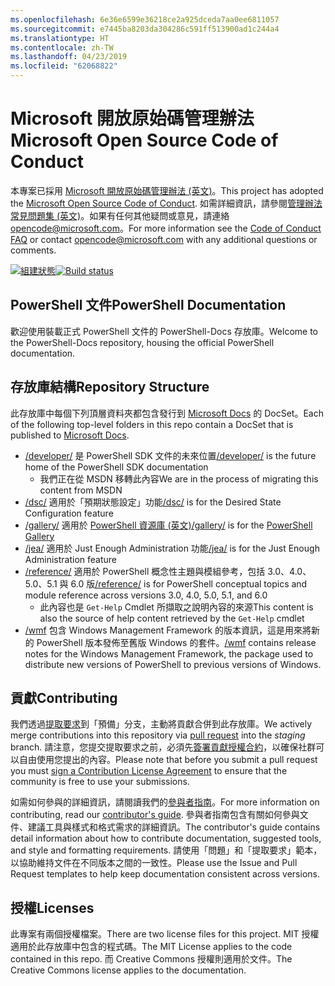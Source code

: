 ```yaml
---
ms.openlocfilehash: 6e36e6599e36218ce2a925dceda7aa0ee6811057
ms.sourcegitcommit: e7445ba8203da304286c591ff513900ad1c244a4
ms.translationtype: HT
ms.contentlocale: zh-TW
ms.lasthandoff: 04/23/2019
ms.locfileid: "62068822"
---
```

# <a name="microsoft-open-source-code-of-conduct"></a><span data-ttu-id="8348a-101">Microsoft 開放原始碼管理辦法</span><span class="sxs-lookup"><span data-stu-id="8348a-101">Microsoft Open Source Code of Conduct</span></span>

<span data-ttu-id="8348a-102">本專案已採用 [Microsoft 開放原始碼管理辦法 (英文)](https://opensource.microsoft.com/codeofconduct/)。</span><span class="sxs-lookup"><span data-stu-id="8348a-102">This project has adopted the [Microsoft Open Source Code of Conduct](https://opensource.microsoft.com/codeofconduct/).</span></span>
<span data-ttu-id="8348a-103">如需詳細資訊，請參閱[管理辦法常見問題集 (英文)](https://opensource.microsoft.com/codeofconduct/faq/)。如果有任何其他疑問或意見，請連絡 [opencode@microsoft.com](mailto:opencode@microsoft.com)。</span><span class="sxs-lookup"><span data-stu-id="8348a-103">For more information see the [Code of Conduct FAQ](https://opensource.microsoft.com/codeofconduct/faq/) or contact [opencode@microsoft.com](mailto:opencode@microsoft.com) with any additional questions or comments.</span></span>

<span data-ttu-id="8348a-104">[![組建狀態](https://ci.appveyor.com/api/projects/status/onshefxnc4g4pv87/branch/staging?svg=true)](https://ci.appveyor.com/project/PowerShell/powershell-docs/branch/staging)</span><span class="sxs-lookup"><span data-stu-id="8348a-104">[![Build status](https://ci.appveyor.com/api/projects/status/onshefxnc4g4pv87/branch/staging?svg=true)](https://ci.appveyor.com/project/PowerShell/powershell-docs/branch/staging)</span></span>

## <a name="powershell-documentation"></a><span data-ttu-id="8348a-105">PowerShell 文件</span><span class="sxs-lookup"><span data-stu-id="8348a-105">PowerShell Documentation</span></span>

<span data-ttu-id="8348a-106">歡迎使用裝載正式 PowerShell 文件的 PowerShell-Docs 存放庫。</span><span class="sxs-lookup"><span data-stu-id="8348a-106">Welcome to the PowerShell-Docs repository, housing the official PowerShell documentation.</span></span>

## <a name="repository-structure"></a><span data-ttu-id="8348a-107">存放庫結構</span><span class="sxs-lookup"><span data-stu-id="8348a-107">Repository Structure</span></span>

<span data-ttu-id="8348a-108">此存放庫中每個下列頂層資料夾都包含發行到 [Microsoft Docs](https://docs.microsoft.com/powershell) 的 DocSet。</span><span class="sxs-lookup"><span data-stu-id="8348a-108">Each of the following top-level folders in this repo contain a DocSet that is published to [Microsoft Docs](https://docs.microsoft.com/powershell).</span></span>

- <span data-ttu-id="8348a-109">[/developer/](https://docs.microsoft.com/powershell/developer/) 是 PowerShell SDK 文件的未來位置</span><span class="sxs-lookup"><span data-stu-id="8348a-109">[/developer/](https://docs.microsoft.com/powershell/developer/) is the future home of the PowerShell SDK documentation</span></span>
  - <span data-ttu-id="8348a-110">我們正在從 MSDN 移轉此內容</span><span class="sxs-lookup"><span data-stu-id="8348a-110">We are in the process of migrating this content from MSDN</span></span>
- <span data-ttu-id="8348a-111">[/dsc/](https://docs.microsoft.com/powershell/dsc/) 適用於「預期狀態設定」功能</span><span class="sxs-lookup"><span data-stu-id="8348a-111">[/dsc/](https://docs.microsoft.com/powershell/dsc/) is for the Desired State Configuration feature</span></span>
- <span data-ttu-id="8348a-112">[/gallery/](https://docs.microsoft.com/powershell/gallery) 適用於 [PowerShell 資源庫 (英文)](https://www.powershellgallery.com/)</span><span class="sxs-lookup"><span data-stu-id="8348a-112">[/gallery/](https://docs.microsoft.com/powershell/gallery) is for the [PowerShell Gallery](https://www.powershellgallery.com/)</span></span>
- <span data-ttu-id="8348a-113">[/jea/](https://docs.microsoft.com/powershell/jea/) 適用於 Just Enough Administration 功能</span><span class="sxs-lookup"><span data-stu-id="8348a-113">[/jea/](https://docs.microsoft.com/powershell/jea/) is for the Just Enough Administration feature</span></span>
- <span data-ttu-id="8348a-114">[/reference/](https://docs.microsoft.com/powershell/scripting/) 適用於 PowerShell 概念性主題與模組參考，包括 3.0、4.0、5.0、5.1 與 6.0 版</span><span class="sxs-lookup"><span data-stu-id="8348a-114">[/reference/](https://docs.microsoft.com/powershell/scripting/) is for PowerShell conceptual topics and module reference across versions 3.0, 4.0, 5.0, 5.1, and 6.0</span></span>
  - <span data-ttu-id="8348a-115">此內容也是 `Get-Help` Cmdlet 所擷取之說明內容的來源</span><span class="sxs-lookup"><span data-stu-id="8348a-115">This content is also the source of help content retrieved by the `Get-Help` cmdlet</span></span>
- <span data-ttu-id="8348a-116">[/wmf](https://docs.microsoft.com/powershell/wmf/readme) 包含 Windows Management Framework 的版本資訊，這是用來將新的 PowerShell 版本發佈至舊版 Windows 的套件。</span><span class="sxs-lookup"><span data-stu-id="8348a-116">[/wmf](https://docs.microsoft.com/powershell/wmf/readme) contains release notes for the Windows Management Framework, the package used to distribute new versions of PowerShell to previous versions of Windows.</span></span>

## <a name="contributing"></a><span data-ttu-id="8348a-117">貢獻</span><span class="sxs-lookup"><span data-stu-id="8348a-117">Contributing</span></span>

<span data-ttu-id="8348a-118">我們透過[提取要求](https://help.github.com/articles/using-pull-requests/)到「預備」分支，主動將貢獻合併到此存放庫。</span><span class="sxs-lookup"><span data-stu-id="8348a-118">We actively merge contributions into this repository via [pull request](https://help.github.com/articles/using-pull-requests/) into the *staging* branch.</span></span>
<span data-ttu-id="8348a-119">請注意，您提交提取要求之前，必須先[簽署貢獻授權合約](https://cla.microsoft.com/)，以確保社群可以自由使用您提出的內容。</span><span class="sxs-lookup"><span data-stu-id="8348a-119">Please note that before you submit a pull request you must [sign a Contribution License Agreement](https://cla.microsoft.com/) to ensure that the community is free to use your submissions.</span></span>

<span data-ttu-id="8348a-120">如需如何參與的詳細資訊，請閱讀我們的[參與者指南](CONTRIBUTING.md)。</span><span class="sxs-lookup"><span data-stu-id="8348a-120">For more information on contributing, read our [contributor's guide](CONTRIBUTING.md).</span></span>
<span data-ttu-id="8348a-121">參與者指南包含有關如何參與文件、建議工具與樣式和格式需求的詳細資訊。</span><span class="sxs-lookup"><span data-stu-id="8348a-121">The contributor's guide contains detail information about how to contribute documentation, suggested tools, and style and formatting requirements.</span></span>
<span data-ttu-id="8348a-122">請使用「問題」和「提取要求」範本，以協助維持文件在不同版本之間的一致性。</span><span class="sxs-lookup"><span data-stu-id="8348a-122">Please use the Issue and Pull Request templates to help keep documentation consistent across versions.</span></span>

## <a name="licenses"></a><span data-ttu-id="8348a-123">授權</span><span class="sxs-lookup"><span data-stu-id="8348a-123">Licenses</span></span>

<span data-ttu-id="8348a-124">此專案有兩個授權檔案。</span><span class="sxs-lookup"><span data-stu-id="8348a-124">There are two license files for this project.</span></span>
<span data-ttu-id="8348a-125">MIT 授權適用於此存放庫中包含的程式碼。</span><span class="sxs-lookup"><span data-stu-id="8348a-125">The MIT License applies to the code contained in this repo.</span></span>
<span data-ttu-id="8348a-126">而 Creative Commons 授權則適用於文件。</span><span class="sxs-lookup"><span data-stu-id="8348a-126">The Creative Commons license applies to the documentation.</span></span>